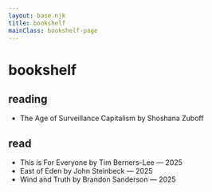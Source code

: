 ```yaml
---
layout: base.njk
title: bookshelf
mainClass: bookshelf-page
---
```


<div class="bookshelf-container">
  <h1>bookshelf</h1>

  <section class="reading-section">
    <h2>reading</h2>
    <ul class="book-list">
      <li class="book-item">
        <span class="book-title">The Age of Surveillance Capitalism</span>
        <span class="book-author">by Shoshana Zuboff</span>
      </li>
    </ul>
  </section>

  <section class="reading-section">
    <h2>read</h2>
    <ul class="book-list">
      <li class="book-item">
        <span class="book-title">This is For Everyone</span>
        <span class="book-author">by Tim Berners-Lee</span>
        <span class="book-date">— 2025</span>
      </li>
      <li class="book-item">
        <span class="book-title">East of Eden</span>
        <span class="book-author">by John Steinbeck</span>
        <span class="book-date">— 2025</span>
      </li>
      <li class="book-item">
        <span class="book-title">Wind and Truth</span>
        <span class="book-author">by Brandon Sanderson</span>
        <span class="book-date">— 2025</span>
      </li>
    </ul>
  </section>
</div>
